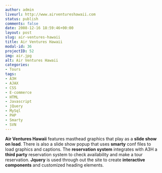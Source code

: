 ```yaml
---
author: admin
liveurl: http://www.airventureshawaii.com
status: publish
comments: false
date: 2008-12-16 18:59:46+00:00
layout: post
slug: air-ventures-hawaii
title: Air Ventures Hawaii
modal-id: 36
projectID: 52
img: air.jpg
alt: Air Ventures Hawaii
categories:
- Tours
tags:
- A3H
- AJAX
- CSS
- E-commerce
- HTML
- Javascript
- jQuery
- MySql
- PHP
- Smarty
- SVN
---
```

**Air Ventures Hawaii** features masthead graphics that play as a **slide show on load**. There is also a slide show popup that uses **smarty** conf files to load graphics and captions. The **reservation system** integrates with A3H a **third party** reservation system to check availability and make a tour reservation. **Jquery** is used through out the site to create **interactive components** and customized heading elements.

